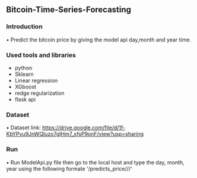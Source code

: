 ## Bitcoin-Time-Series-Forecasting

### Introduction
• Predict the bitcoin price by giving the model api day,month and year time.

### Used tools and libraries
- python
- Sklearn
- Linear regression
- XGboost
- redge regularization
- flask api

### Dataset
• Dataset link: https://drive.google.com/file/d/1f-KbYPvu9JnWQluzo7gIHm7_xfsP9onF/view?usp=sharing

### Run
• Run ModelApi.py file then go to the local host and type the day, month, year using the following formate '/predicts_price/<dayofmonth>/<month>/<year>'
